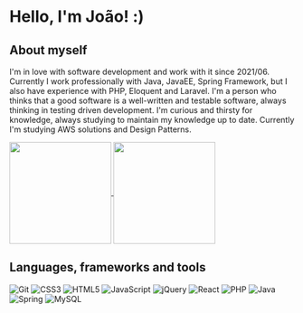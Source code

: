 # Hello, I'm João! :)
## About myself
I'm in love with software development and work with it since 2021/06.
Currently I work professionally with Java, JavaEE, Spring Framework, but I also have experience with PHP, Eloquent and Laravel.
I'm a person who thinks that a good software is a well-written and testable software, always thinking in testing driven development.
I'm curious and thirsty for knowledge, always studying to maintain my knowledge up to date. Currently I'm studying AWS solutions and Design Patterns.

<a href="https://github.com/joao-antonio-gomes">
  <img align="center" height="180rem" src="https://github-readme-stats.vercel.app/api?username=joao-antonio-gomes&show_icons=true">
</a>
<a href="https://github.com/joao-antonio-gomes">
  <img align="center" height="180rem" src="https://github-readme-stats.vercel.app/api/top-langs/?username=joao-antonio-gomes&layout=compact">
</a>

## Languages, frameworks and tools
![Git](https://img.shields.io/badge/git-%23F05033.svg?style=for-the-badge&logo=git&logoColor=white)
![CSS3](https://img.shields.io/badge/css3-%231572B6.svg?style=for-the-badge&logo=css3&logoColor=white)
![HTML5](https://img.shields.io/badge/html5-%23E34F26.svg?style=for-the-badge&logo=html5&logoColor=white)
![JavaScript](https://img.shields.io/badge/javascript-%23323330.svg?style=for-the-badge&logo=javascript&logoColor=%23F7DF1E)
![jQuery](https://img.shields.io/badge/jquery-%230769AD.svg?style=for-the-badge&logo=jquery&logoColor=white)
![React](https://img.shields.io/badge/react-%2320232a.svg?style=for-the-badge&logo=react&logoColor=%2361DAFB)
![PHP](https://img.shields.io/badge/php-%23777BB4.svg?style=for-the-badge&logo=php&logoColor=white)
![Java](https://img.shields.io/badge/java-%23ED8B00.svg?style=for-the-badge&logo=java&logoColor=white)
![Spring](https://img.shields.io/badge/spring-%236DB33F.svg?style=for-the-badge&logo=spring&logoColor=white)
![MySQL](https://img.shields.io/badge/mysql-%2300f.svg?style=for-the-badge&logo=mysql&logoColor=white)
